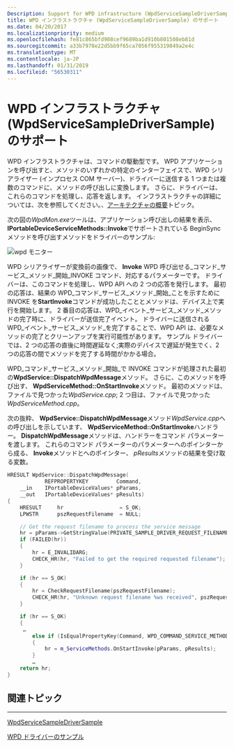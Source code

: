 ```yaml
---
Description: Support for WPD infrastructure (WpdServiceSampleDriverSample)
title: WPD インフラストラクチャ (WpdServiceSampleDriverSample) のサポート
ms.date: 04/20/2017
ms.localizationpriority: medium
ms.openlocfilehash: fe81c865bfd908cef9689ba1d910b801508eb81d
ms.sourcegitcommit: a33b7978e22d5bb9f65ca7056f955319049a2e4c
ms.translationtype: MT
ms.contentlocale: ja-JP
ms.lasthandoff: 01/31/2019
ms.locfileid: "56530311"
---
```

# <a name="support-for-wpd-infrastructure-wpdservicesampledriversample"></a>WPD インフラストラクチャ (WpdServiceSampleDriverSample) のサポート


WPD インフラストラクチャは、コマンドの駆動型です。 WPD アプリケーションを呼び出すと、メソッドのいずれかの特定のインターフェイスで、WPD シリアライザー (インプロセス COM サーバー)、ドライバーに送信する 1 つまたは複数のコマンドに、メソッドの呼び出しに変換します。 さらに、ドライバーは、これらのコマンドを処理し、応答を返します。 インフラストラクチャの詳細については、次を参照してください。、[アーキテクチャの概要](architecture-overview.md)トピック。

次の図の*WpdMon.exe*ツールは、アプリケーション呼び出しの結果を表示、 **IPortableDeviceServiceMethods::Invoke**でサポートされている BeginSync メソッドを呼び出すメソッドをドライバーのサンプル:

![wpd モニター](images/iportabledeviceservicemethods_invoke_method_wpdmon.png)

WPD シリアライザーが変換前の画像で、 **Invoke** WPD 呼び出せる\_コマンド\_サービス\_メソッド\_開始\_INVOKE コマンド、対応するパラメーターです。 ドライバーは、このコマンドを処理し、WPD API への 2 つの応答を発行します。 最初の応答は、結果の WPD\_コマンド\_サービス\_メソッド\_開始\_ことを示すために INVOKE を**StartInvoke**コマンドが成功したこととメソッドは、デバイス上で実行を開始します。 2 番目の応答は、WPD\_イベント\_サービス\_メソッド\_メソッドの完了時に、ドライバーが送信完了イベント。 ドライバーに送信される WPD\_イベント\_サービス\_メソッド\_を完了することで、WPD API は、必要なメソッドの完了とクリーンアップを実行可能性があります。 サンプル ドライバーでは、2 つの応答の直後に時間遅延なく;実際のデバイスで遅延が発生でく、2 つの応答の間でメソッドを完了する時間がかかる場合。

WPD\_コマンド\_サービス\_メソッド\_開始\_で INVOKE コマンドが処理された最初の**WpdService::DispatchWpdMessage**メソッド。 さらに、このメソッドを呼び出す、 **WpdServiceMethod::OnStartInvoke**メソッド。 最初のメソッドは、ファイルで見つかった*WpdService.cpp*; 2 つ目は、ファイルで見つかった*WpdServiceMethod.cpp*。

次の抜粋、 **WpdService::DispatchWpdMessage**メソッド*WpdService.cpp*への呼び出しを示しています、 **WpdServiceMethod::OnStartInvoke**ハンドラー。 **DispatchWpdMessage**メソッドは、ハンドラーをコマンド パラメーターを渡します。 これらのコマンド パラメーターのパラメーターへのポインターから成る、 **Invoke**メソッドとへのポインター、 *pResults*メソッドの結果を受け取る変数。

```cpp
HRESULT WpdService::DispatchWpdMessage(
            REFPROPERTYKEY         Command,
    __in    IPortableDeviceValues* pParams,
    __out   IPortableDeviceValues* pResults)
{
    HRESULT     hr                  = S_OK;
    LPWSTR      pszRequestFilename  = NULL;

    // Get the request filename to process the service message
    hr = pParams->GetStringValue(PRIVATE_SAMPLE_DRIVER_REQUEST_FILENAME, &pszRequestFilename);
    if (FAILED(hr))
    {
        hr = E_INVALIDARG;
        CHECK_HR(hr, "Failed to get the required requested filename");
    }

    if (hr == S_OK)
    {    
        hr = CheckRequestFilename(pszRequestFilename);
        CHECK_HR(hr, "Unknown request filename %ws received", pszRequestFilename);
    }

    if (hr == S_OK)
    {
     …
        else if (IsEqualPropertyKey(Command, WPD_COMMAND_SERVICE_METHODS_START_INVOKE))
        {
            hr = m_ServiceMethods.OnStartInvoke(pParams, pResults);
        }
        …
    return hr;
}
```

## <a name="span-idrelatedtopicsspanrelated-topics"></a><span id="related_topics"></span>関連トピック


****
[WpdServiceSampleDriverSample](the-wpdservicesampledriver-sample.md)

[WPD ドライバーのサンプル](the-wpd-driver-samples.md)

 

 





